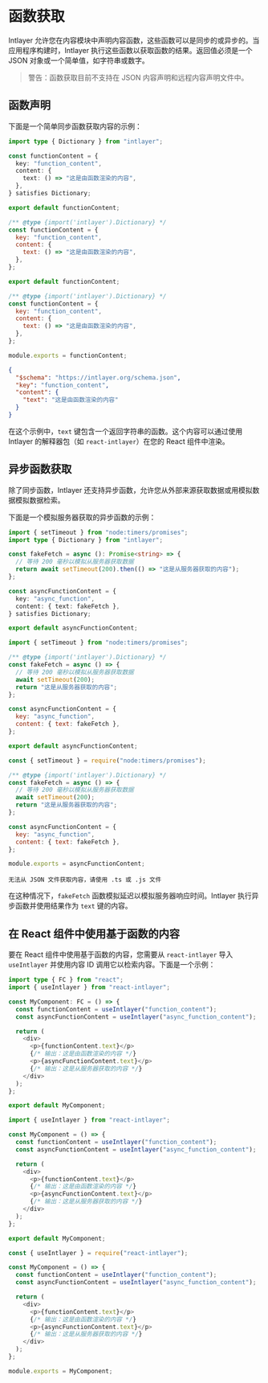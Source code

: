 # 函数获取

Intlayer 允许您在内容模块中声明内容函数，这些函数可以是同步的或异步的。当应用程序构建时，Intlayer 执行这些函数以获取函数的结果。返回值必须是一个 JSON 对象或一个简单值，如字符串或数字。

> 警告：函数获取目前不支持在 JSON 内容声明和远程内容声明文件中。

## 函数声明

下面是一个简单同步函数获取内容的示例：

```typescript fileName="**/*.content.ts" contentDeclarationFormat="typescript"
import type { Dictionary } from "intlayer";

const functionContent = {
  key: "function_content",
  content: {
    text: () => "这是由函数渲染的内容",
  },
} satisfies Dictionary;

export default functionContent;
```

```javascript fileName="**/*.content.mjs" contentDeclarationFormat="esm"
/** @type {import('intlayer').Dictionary} */
const functionContent = {
  key: "function_content",
  content: {
    text: () => "这是由函数渲染的内容",
  },
};

export default functionContent;
```

```javascript fileName="**/*.content.cjs" contentDeclarationFormat="commonjs"
/** @type {import('intlayer').Dictionary} */
const functionContent = {
  key: "function_content",
  content: {
    text: () => "这是由函数渲染的内容",
  },
};

module.exports = functionContent;
```

```json fileName="**/*.content.json" contentDeclarationFormat="json"
{
  "$schema": "https://intlayer.org/schema.json",
  "key": "function_content",
  "content": {
    "text": "这是由函数渲染的内容"
  }
}
```

在这个示例中，`text` 键包含一个返回字符串的函数。这个内容可以通过使用 Intlayer 的解释器包（如 `react-intlayer`）在您的 React 组件中渲染。

## 异步函数获取

除了同步函数，Intlayer 还支持异步函数，允许您从外部来源获取数据或用模拟数据模拟数据检索。

下面是一个模拟服务器获取的异步函数的示例：

```typescript fileName="**/*.content.ts" contentDeclarationFormat="typescript"
import { setTimeout } from "node:timers/promises";
import type { Dictionary } from "intlayer";

const fakeFetch = async (): Promise<string> => {
  // 等待 200 毫秒以模拟从服务器获取数据
  return await setTimeout(200).then(() => "这是从服务器获取的内容");
};

const asyncFunctionContent = {
  key: "async_function",
  content: { text: fakeFetch },
} satisfies Dictionary;

export default asyncFunctionContent;
```

```javascript fileName="**/*.content.mjs" contentDeclarationFormat="esm"
import { setTimeout } from "node:timers/promises";

/** @type {import('intlayer').Dictionary} */
const fakeFetch = async () => {
  // 等待 200 毫秒以模拟从服务器获取数据
  await setTimeout(200);
  return "这是从服务器获取的内容";
};

const asyncFunctionContent = {
  key: "async_function",
  content: { text: fakeFetch },
};

export default asyncFunctionContent;
```

```javascript fileName="**/*.content.cjs" contentDeclarationFormat="commonjs"
const { setTimeout } = require("node:timers/promises");

/** @type {import('intlayer').Dictionary} */
const fakeFetch = async () => {
  // 等待 200 毫秒以模拟从服务器获取数据
  await setTimeout(200);
  return "这是从服务器获取的内容";
};

const asyncFunctionContent = {
  key: "async_function",
  content: { text: fakeFetch },
};

module.exports = asyncFunctionContent;
```

```plaintext fileName="**/*.content.json" contentDeclarationFormat="json"
无法从 JSON 文件获取内容，请使用 .ts 或 .js 文件
```

在这种情况下，`fakeFetch` 函数模拟延迟以模拟服务器响应时间。Intlayer 执行异步函数并使用结果作为 `text` 键的内容。

## 在 React 组件中使用基于函数的内容

要在 React 组件中使用基于函数的内容，您需要从 `react-intlayer` 导入 `useIntlayer` 并使用内容 ID 调用它以检索内容。下面是一个示例：

```typescript fileName="**/*.jsx" codeFormat="typescript"
import type { FC } from "react";
import { useIntlayer } from "react-intlayer";

const MyComponent: FC = () => {
  const functionContent = useIntlayer("function_content");
  const asyncFunctionContent = useIntlayer("async_function_content");

  return (
    <div>
      <p>{functionContent.text}</p>
      {/* 输出：这是由函数渲染的内容 */}
      <p>{asyncFunctionContent.text}</p>
      {/* 输出：这是从服务器获取的内容 */}
    </div>
  );
};

export default MyComponent;
```

```javascript fileName="**/*.mjx" codeFormat="esm"
import { useIntlayer } from "react-intlayer";

const MyComponent = () => {
  const functionContent = useIntlayer("function_content");
  const asyncFunctionContent = useIntlayer("async_function_content");

  return (
    <div>
      <p>{functionContent.text}</p>
      {/* 输出：这是由函数渲染的内容 */}
      <p>{asyncFunctionContent.text}</p>
      {/* 输出：这是从服务器获取的内容 */}
    </div>
  );
};

export default MyComponent;
```

```javascript fileName="**/*.cjs" codeFormat="commonjs"
const { useIntlayer } = require("react-intlayer");

const MyComponent = () => {
  const functionContent = useIntlayer("function_content");
  const asyncFunctionContent = useIntlayer("async_function_content");

  return (
    <div>
      <p>{functionContent.text}</p>
      {/* 输出：这是由函数渲染的内容 */}
      <p>{asyncFunctionContent.text}</p>
      {/* 输出：这是从服务器获取的内容 */}
    </div>
  );
};

module.exports = MyComponent;
```
